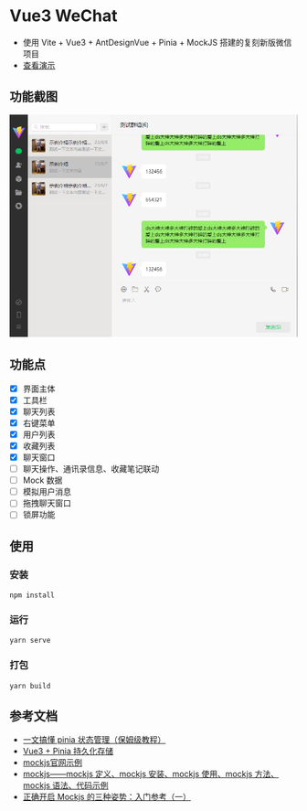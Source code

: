 # Vue3 WeChat

- 使用 Vite + Vue3 + AntDesignVue + Pinia + MockJS 搭建的复刻新版微信项目
- [查看演示](https://ele-cat.gitee.io/vue3-wechat/)

## 功能截图

![功能截图](./snapshot/interface.jpg)

## 功能点

- [x] 界面主体
- [x] 工具栏
- [x] 聊天列表
- [x] 右键菜单
- [x] 用户列表
- [x] 收藏列表
- [x] 聊天窗口
- [ ] 聊天操作、通讯录信息、收藏笔记联动
- [ ] Mock 数据
- [ ] 模拟用户消息
- [ ] 拖拽聊天窗口
- [ ] 锁屏功能

## 使用

### 安装

```
npm install
```

### 运行

```
yarn serve
```

### 打包

```
yarn build
```

## 参考文档

- [一文搞懂 pinia 状态管理（保姆级教程）](https://zhuanlan.zhihu.com/p/533233367)
- [Vue3 + Pinia 持久化存储](https://blog.csdn.net/weixin_36757282/article/details/127226319)
- [mockjs官网示例](http://mockjs.com/examples.html)
- [mockjs——mockjs 定义、mockjs 安装、mockjs 使用、mockjs 方法、mockjs 语法、代码示例](https://blog.csdn.net/TKY666/article/details/126215513)
- [正确开启 Mockjs 的三种姿势：入门参考（一）](https://www.cnblogs.com/soyxiaobi/p/9846057.html)
